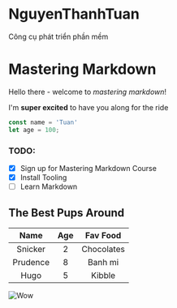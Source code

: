 # NguyenThanhTuan
Công cụ phát triển phần mềm

# Mastering Markdown

Hello there - welcome to _mastering markdown_!

I'm **super excited** to have you along for the ride

```javascript
const name = 'Tuan'
let age = 100;
```

### TODO:
* [x] Sign up for Mastering Markdown Course
* [x] Install Tooling
* [ ] Learn Markdown

## The Best Pups Around

| Name | Age | Fav Food     |
|:----:|:---:|:------------:|
|Snicker|2|Chocolates|
|Prudence|8|Banh mi |
|Hugo|5|Kibble|


![Wow](https://unsplash.it/800/200?image=1011)
